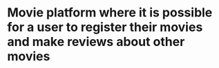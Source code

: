 # Movie platform where it is possible for a user to register their movies and make reviews about other movies
